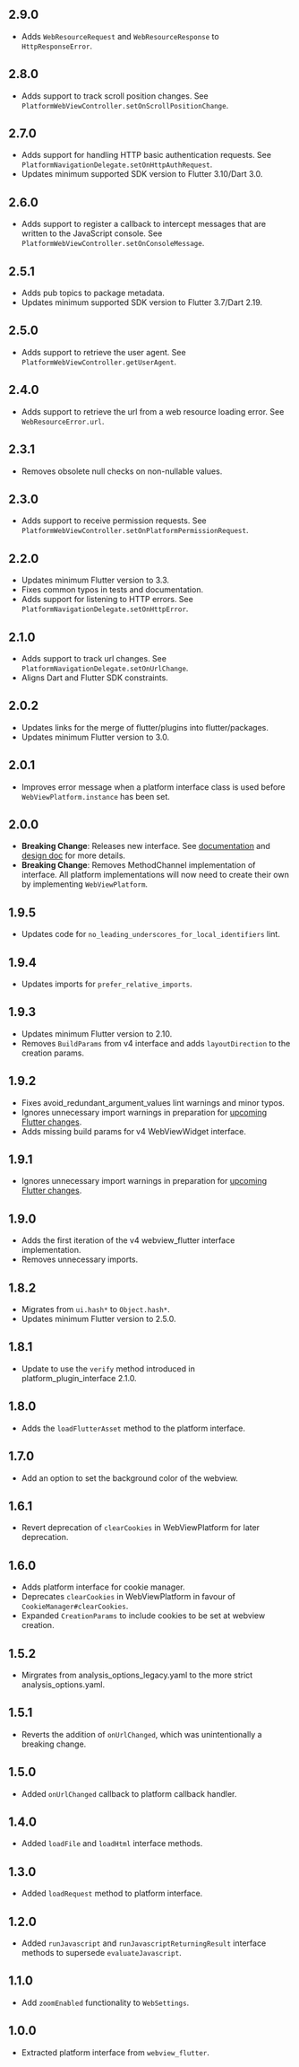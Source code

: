 ## 2.9.0

* Adds `WebResourceRequest` and `WebResourceResponse` to `HttpResponseError`.

## 2.8.0

* Adds support to track scroll position changes. See `PlatformWebViewController.setOnScrollPositionChange`.

## 2.7.0

* Adds support for handling HTTP basic authentication requests. See `PlatformNavigationDelegate.setOnHttpAuthRequest`.
* Updates minimum supported SDK version to Flutter 3.10/Dart 3.0.

## 2.6.0

* Adds support to register a callback to intercept messages that are written to
  the JavaScript console. See `PlatformWebViewController.setOnConsoleMessage`.

## 2.5.1

* Adds pub topics to package metadata.
* Updates minimum supported SDK version to Flutter 3.7/Dart 2.19.

## 2.5.0

* Adds support to retrieve the user agent. See `PlatformWebViewController.getUserAgent`.

## 2.4.0

* Adds support to retrieve the url from a web resource loading error. See `WebResourceError.url`.

## 2.3.1

* Removes obsolete null checks on non-nullable values.

## 2.3.0

* Adds support to receive permission requests. See
  `PlatformWebViewController.setOnPlatformPermissionRequest`.

## 2.2.0

* Updates minimum Flutter version to 3.3.
* Fixes common typos in tests and documentation.
* Adds support for listening to HTTP errors. See
  `PlatformNavigationDelegate.setOnHttpError`.

## 2.1.0

* Adds support to track url changes. See `PlatformNavigationDelegate.setOnUrlChange`.
* Aligns Dart and Flutter SDK constraints.

## 2.0.2

* Updates links for the merge of flutter/plugins into flutter/packages.
* Updates minimum Flutter version to 3.0.

## 2.0.1

* Improves error message when a platform interface class is used before `WebViewPlatform.instance` has been set.

## 2.0.0

* **Breaking Change**: Releases new interface. See [documentation](https://pub.dev/documentation/webview_flutter_platform_interface/2.0.0/) and [design doc](https://flutter.dev/go/webview_flutter_4_interface)
  for more details.
* **Breaking Change**: Removes MethodChannel implementation of interface. All platform
  implementations will now need to create their own by implementing `WebViewPlatform`.

## 1.9.5

* Updates code for `no_leading_underscores_for_local_identifiers` lint.

## 1.9.4

* Updates imports for `prefer_relative_imports`.

## 1.9.3

* Updates minimum Flutter version to 2.10.
* Removes `BuildParams` from v4 interface and adds `layoutDirection` to the creation params.

## 1.9.2

* Fixes avoid_redundant_argument_values lint warnings and minor typos.
* Ignores unnecessary import warnings in preparation for [upcoming Flutter changes](https://github.com/flutter/flutter/pull/106316).
* Adds missing build params for v4 WebViewWidget interface.

## 1.9.1

* Ignores unnecessary import warnings in preparation for [upcoming Flutter changes](https://github.com/flutter/flutter/pull/104231).

## 1.9.0

* Adds the first iteration of the v4 webview_flutter interface implementation.
* Removes unnecessary imports.

## 1.8.2

* Migrates from `ui.hash*` to `Object.hash*`.
* Updates minimum Flutter version to 2.5.0.

## 1.8.1

* Update to use the `verify` method introduced in platform_plugin_interface 2.1.0.

## 1.8.0

* Adds the `loadFlutterAsset` method to the platform interface.

## 1.7.0

* Add an option to set the background color of the webview.

## 1.6.1

* Revert deprecation of `clearCookies` in WebViewPlatform for later deprecation.

## 1.6.0

* Adds platform interface for cookie manager.
* Deprecates `clearCookies` in WebViewPlatform in favour of `CookieManager#clearCookies`.
* Expanded `CreationParams` to include cookies to be set at webview creation.

## 1.5.2

* Mirgrates from analysis_options_legacy.yaml to the more strict analysis_options.yaml.

## 1.5.1

* Reverts the addition of `onUrlChanged`, which was unintentionally a breaking
  change.

## 1.5.0

* Added `onUrlChanged` callback to platform callback handler.

## 1.4.0

* Added `loadFile` and `loadHtml` interface methods.

## 1.3.0

* Added `loadRequest` method to platform interface.

## 1.2.0

* Added `runJavascript` and `runJavascriptReturningResult` interface methods to supersede `evaluateJavascript`.

## 1.1.0

* Add `zoomEnabled` functionality to `WebSettings`.

## 1.0.0

* Extracted platform interface from `webview_flutter`.
